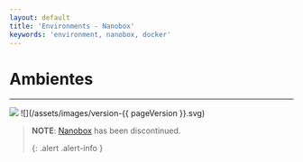```yaml
---
layout: default
title: 'Environments - Nanobox'
keywords: 'environment, nanobox, docker'
---
```


# Ambientes
- - -
![](/assets/images/document-status-stable-success.svg) ![](/assets/images/version-{{ pageVersion }}.svg)

> **NOTE**: [Nanobox][nanobox] has been discontinued. 
> 
> {: .alert .alert-info }

[nanobox]: https://nanobox.io
